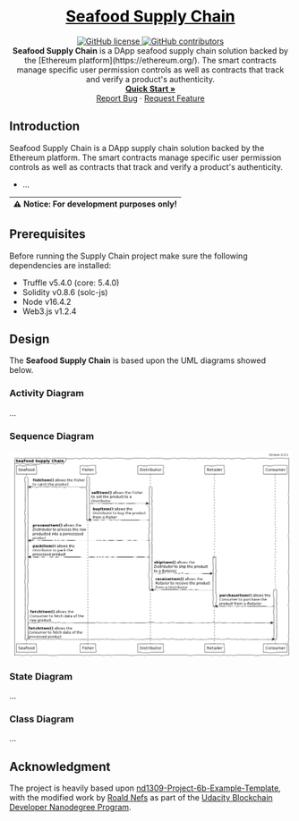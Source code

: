 <a href="https://github.com/roaldnefs/supply-chain" style="color: black;">
    <h1 align="center">Seafood Supply Chain</h1>
</a>
<p align="center">
    <a href="https://raw.githubusercontent.com/roaldnefs/supply-chain/main/LICENSE">
        <img src="https://img.shields.io/github/license/roaldnefs/supply-chain?color=blue&style=for-the-badge"
            alt="GitHub license">
    </a>
    <a href="https://github.com/roaldnefs/supply-chain/graphs/contributors">
        <img src="https://img.shields.io/github/contributors/roaldnefs/supply-chain?style=for-the-badge&color=blue"
            alt="GitHub contributors">
    </a>
    </br>
    <b>Seafood Supply Chain</b> is a DApp seafood supply chain solution backed by the [Ethereum platform](https://ethereum.org/). The smart contracts manage specific user permission controls as well as contracts that track and verify a product's authenticity.
    <br />
    <a href="https://github.com/roaldnefs/supply-chain/blob/main/README.md#introduction"><strong>Quick Start »</strong></a>
    <br />
    <a href="https://github.com/roaldnefs/supply-chain/issues/new?title=Bug%3A">Report Bug</a>
    ·
    <a href="https://github.com/roaldnefs/supply-chain/issues/new?&title=Feature+Request%3A">Request Feature</a>
</p>

## Introduction
Seafood Supply Chain is a DApp supply chain solution backed by the Ethereum platform. The smart contracts manage specific user permission controls as well as contracts that track and verify a product's authenticity.

* ...

| ⚠️ **Notice**: For development purposes only! |
| --- |

## Prerequisites
Before running the Supply Chain project make sure the following dependencies are installed:

* Truffle v5.4.0 (core: 5.4.0)
* Solidity v0.8.6 (solc-js)
* Node v16.4.2
* Web3.js v1.2.4

## Design
The **Seafood Supply Chain** is based upon the UML diagrams showed below.

### Activity Diagram
...

### Sequence Diagram
![Sequence diagram of the Seafood Supply Chain](diagrams/sequence.png?raw=true "Sequence diagram of the Seafood Supply Chain")

### State Diagram
...

### Class Diagram
...

## Acknowledgment
The project is heavily based upon [nd1309-Project-6b-Example-Template](https://github.com/udacity/nd1309-Project-6b-Example-Template), with the modified work by [Roald Nefs](https://github.com/roaldnefs) as part of the [Udacity Blockchain Developer Nanodegree Program](https://www.udacity.com/course/blockchain-developer-nanodegree--nd1309).
